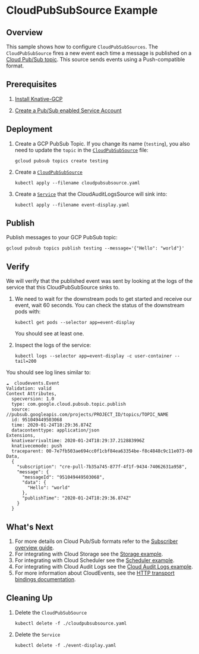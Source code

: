 # CloudPubSubSource Example

## Overview

This sample shows how to configure `CloudPubSubSources`. The `CloudPubSubSource`
fires a new event each time a message is published on a
[Cloud Pub/Sub topic](https://cloud.google.com/pubsub/). This source sends
events using a Push-compatible format.

## Prerequisites

1. [Install Knative-GCP](../../install/install-knative-gcp.md)

1. [Create a Pub/Sub enabled Service Account](../../install/pubsub-service-account.md)

## Deployment

1. Create a GCP PubSub Topic. If you change its name (`testing`), you also need
   to update the `topic` in the [`CloudPubSubSource`](cloudpubsubsource.yaml)
   file:

   ```shell
   gcloud pubsub topics create testing
   ```

1. Create a [`CloudPubSubSource`](cloudpubsubsource.yaml)

   ```shell
   kubectl apply --filename cloudpubsubsource.yaml
   ```

1. Create a [`Service`](event-display.yaml) that the CloudAuditLogsSource will
   sink into:

   ```shell
   kubectl apply --filename event-display.yaml
   ```

## Publish

Publish messages to your GCP PubSub topic:

```shell
gcloud pubsub topics publish testing --message='{"Hello": "world"}'
```

## Verify

We will verify that the published event was sent by looking at the logs of the
service that this CloudPubSubSource sinks to.

1. We need to wait for the downstream pods to get started and receive our event,
   wait 60 seconds. You can check the status of the downstream pods with:

   ```shell
   kubectl get pods --selector app=event-display
   ```

   You should see at least one.

1. Inspect the logs of the service:

   ```shell
   kubectl logs --selector app=event-display -c user-container --tail=200
   ```

You should see log lines similar to:

```shell
☁️  cloudevents.Event
Validation: valid
Context Attributes,
  specversion: 1.0
  type: com.google.cloud.pubsub.topic.publish
  source: //pubsub.googleapis.com/projects/PROJECT_ID/topics/TOPIC_NAME
  id: 951049449503068
  time: 2020-01-24T18:29:36.874Z
  datacontenttype: application/json
Extensions,
  knativearrivaltime: 2020-01-24T18:29:37.212883996Z
  knativecemode: push
  traceparent: 00-7e7fb503ae694cc0f1cbf84ea63354be-f8c4848c9c11e073-00
Data,
  {
    "subscription": "cre-pull-7b35a745-877f-4f1f-9434-74062631a958",
    "message": {
      "messageId": "951049449503068",
      "data": {
        "Hello": "world"
      },
      "publishTime": "2020-01-24T18:29:36.874Z"
    }
  }
```

## What's Next

1. For more details on Cloud Pub/Sub formats refer to the
   [Subscriber overview guide](https://cloud.google.com/pubsub/docs/subscriber).
1. For integrating with Cloud Storage see the
   [Storage example](../../examples/cloudstoragesource/README.md).
1. For integrating with Cloud Scheduler see the
   [Scheduler example](../../examples/cloudschedulersource/README.md).
1. For integrating with Cloud Audit Logs see the
   [Cloud Audit Logs example](../../examples/cloudauditlogssource/README.md).
1. For more information about CloudEvents, see the
   [HTTP transport bindings documentation](https://github.com/cloudevents/spec).

## Cleaning Up

1. Delete the `CloudPubSubSource`

   ```shell
   kubectl delete -f ./cloudpubsubsource.yaml
   ```

1. Delete the `Service`

   ```shell
   kubectl delete -f ./event-display.yaml
   ```
